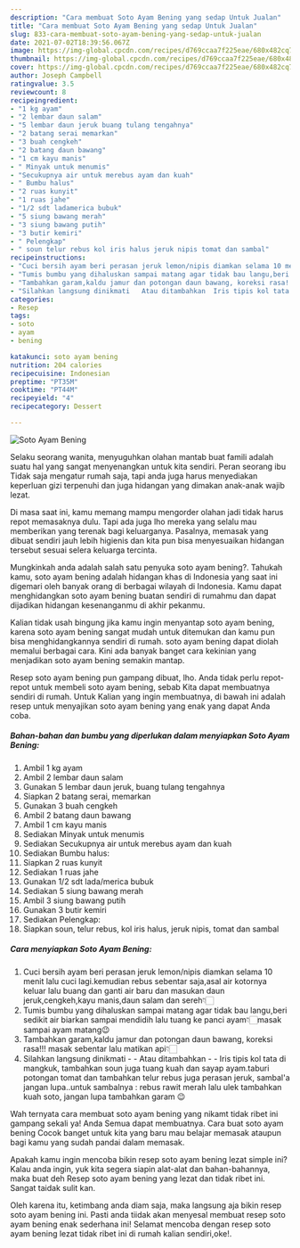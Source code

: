 ```yaml
---
description: "Cara membuat Soto Ayam Bening yang sedap Untuk Jualan"
title: "Cara membuat Soto Ayam Bening yang sedap Untuk Jualan"
slug: 833-cara-membuat-soto-ayam-bening-yang-sedap-untuk-jualan
date: 2021-07-02T18:39:56.067Z
image: https://img-global.cpcdn.com/recipes/d769ccaa7f225eae/680x482cq70/soto-ayam-bening-foto-resep-utama.jpg
thumbnail: https://img-global.cpcdn.com/recipes/d769ccaa7f225eae/680x482cq70/soto-ayam-bening-foto-resep-utama.jpg
cover: https://img-global.cpcdn.com/recipes/d769ccaa7f225eae/680x482cq70/soto-ayam-bening-foto-resep-utama.jpg
author: Joseph Campbell
ratingvalue: 3.5
reviewcount: 8
recipeingredient:
- "1 kg ayam"
- "2 lembar daun salam"
- "5 lembar daun jeruk buang tulang tengahnya"
- "2 batang serai memarkan"
- "3 buah cengkeh"
- "2 batang daun bawang"
- "1 cm kayu manis"
- " Minyak untuk menumis"
- "Secukupnya air untuk merebus ayam dan kuah"
- " Bumbu halus"
- "2 ruas kunyit"
- "1 ruas jahe"
- "1/2 sdt ladamerica bubuk"
- "5 siung bawang merah"
- "3 siung bawang putih"
- "3 butir kemiri"
- " Pelengkap"
- " soun telur rebus kol iris halus jeruk nipis tomat dan sambal"
recipeinstructions:
- "Cuci bersih ayam beri perasan jeruk lemon/nipis diamkan selama 10 menit lalu cuci lagi.kemudian rebus sebentar saja,asal air kotornya keluar lalu buang dan ganti air baru dan masukan daun jeruk,cengkeh,kayu manis,daun salam dan sereh👇🏻"
- "Tumis bumbu yang dihaluskan sampai matang agar tidak bau langu,beri sedikit air biarkan sampai mendidih lalu tuang ke panci ayam👇🏻masak sampai ayam matang😉"
- "Tambahkan garam,kaldu jamur dan potongan daun bawang, koreksi rasa!!! masak sebentar lalu matikan api👇🏻"
- "Silahkan langsung dinikmati   Atau ditambahkan  Iris tipis kol tata di mangkuk, tambahkan soun juga tuang kuah dan sayap ayam.taburi potongan tomat dan tambahkan telur rebus juga perasan jeruk, sambal&#39;a jangan lupa..untuk sambalnya : rebus rawit merah lalu ulek tambahkan kuah soto, jangan lupa tambahkan garam 😉"
categories:
- Resep
tags:
- soto
- ayam
- bening

katakunci: soto ayam bening 
nutrition: 204 calories
recipecuisine: Indonesian
preptime: "PT35M"
cooktime: "PT44M"
recipeyield: "4"
recipecategory: Dessert

---
```



![Soto Ayam Bening](https://img-global.cpcdn.com/recipes/d769ccaa7f225eae/680x482cq70/soto-ayam-bening-foto-resep-utama.jpg)

Selaku seorang wanita, menyuguhkan olahan mantab buat famili adalah suatu hal yang sangat menyenangkan untuk kita sendiri. Peran seorang ibu Tidak saja mengatur rumah saja, tapi anda juga harus menyediakan keperluan gizi terpenuhi dan juga hidangan yang dimakan anak-anak wajib lezat.

Di masa  saat ini, kamu memang mampu mengorder olahan jadi tidak harus repot memasaknya dulu. Tapi ada juga lho mereka yang selalu mau memberikan yang terenak bagi keluarganya. Pasalnya, memasak yang dibuat sendiri jauh lebih higienis dan kita pun bisa menyesuaikan hidangan tersebut sesuai selera keluarga tercinta. 



Mungkinkah anda adalah salah satu penyuka soto ayam bening?. Tahukah kamu, soto ayam bening adalah hidangan khas di Indonesia yang saat ini digemari oleh banyak orang di berbagai wilayah di Indonesia. Kamu dapat menghidangkan soto ayam bening buatan sendiri di rumahmu dan dapat dijadikan hidangan kesenanganmu di akhir pekanmu.

Kalian tidak usah bingung jika kamu ingin menyantap soto ayam bening, karena soto ayam bening sangat mudah untuk ditemukan dan kamu pun bisa menghidangkannya sendiri di rumah. soto ayam bening dapat diolah memalui berbagai cara. Kini ada banyak banget cara kekinian yang menjadikan soto ayam bening semakin mantap.

Resep soto ayam bening pun gampang dibuat, lho. Anda tidak perlu repot-repot untuk membeli soto ayam bening, sebab Kita dapat membuatnya sendiri di rumah. Untuk Kalian yang ingin membuatnya, di bawah ini adalah resep untuk menyajikan soto ayam bening yang enak yang dapat Anda coba.

<!--inarticleads1-->

##### Bahan-bahan dan bumbu yang diperlukan dalam menyiapkan Soto Ayam Bening:

1. Ambil 1 kg ayam
1. Ambil 2 lembar daun salam
1. Gunakan 5 lembar daun jeruk, buang tulang tengahnya
1. Siapkan 2 batang serai, memarkan
1. Gunakan 3 buah cengkeh
1. Ambil 2 batang daun bawang
1. Ambil 1 cm kayu manis
1. Sediakan  Minyak untuk menumis
1. Sediakan Secukupnya air untuk merebus ayam dan kuah
1. Sediakan  Bumbu halus:
1. Siapkan 2 ruas kunyit
1. Sediakan 1 ruas jahe
1. Gunakan 1/2 sdt lada/merica bubuk
1. Sediakan 5 siung bawang merah
1. Ambil 3 siung bawang putih
1. Gunakan 3 butir kemiri
1. Sediakan  Pelengkap:
1. Siapkan  soun, telur rebus, kol iris halus, jeruk nipis, tomat dan sambal




<!--inarticleads2-->

##### Cara menyiapkan Soto Ayam Bening:

1. Cuci bersih ayam beri perasan jeruk lemon/nipis diamkan selama 10 menit lalu cuci lagi.kemudian rebus sebentar saja,asal air kotornya keluar lalu buang dan ganti air baru dan masukan daun jeruk,cengkeh,kayu manis,daun salam dan sereh👇🏻
1. Tumis bumbu yang dihaluskan sampai matang agar tidak bau langu,beri sedikit air biarkan sampai mendidih lalu tuang ke panci ayam👇🏻masak sampai ayam matang😉
1. Tambahkan garam,kaldu jamur dan potongan daun bawang, koreksi rasa!!! masak sebentar lalu matikan api👇🏻
1. Silahkan langsung dinikmati  -  - Atau ditambahkan -  - Iris tipis kol tata di mangkuk, tambahkan soun juga tuang kuah dan sayap ayam.taburi potongan tomat dan tambahkan telur rebus juga perasan jeruk, sambal&#39;a jangan lupa..untuk sambalnya : rebus rawit merah lalu ulek tambahkan kuah soto, jangan lupa tambahkan garam 😉




Wah ternyata cara membuat soto ayam bening yang nikamt tidak ribet ini gampang sekali ya! Anda Semua dapat membuatnya. Cara buat soto ayam bening Cocok banget untuk kita yang baru mau belajar memasak ataupun bagi kamu yang sudah pandai dalam memasak.

Apakah kamu ingin mencoba bikin resep soto ayam bening lezat simple ini? Kalau anda ingin, yuk kita segera siapin alat-alat dan bahan-bahannya, maka buat deh Resep soto ayam bening yang lezat dan tidak ribet ini. Sangat taidak sulit kan. 

Oleh karena itu, ketimbang anda diam saja, maka langsung aja bikin resep soto ayam bening ini. Pasti anda tiidak akan menyesal membuat resep soto ayam bening enak sederhana ini! Selamat mencoba dengan resep soto ayam bening lezat tidak ribet ini di rumah kalian sendiri,oke!.

